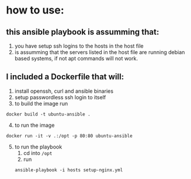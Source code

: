 # how to use:

## this ansible playbook is assumming that:
1. you have setup ssh logins to the hosts in the host file
2. is assumming that the servers listed in the host file are running debian based systems, if not apt commands will not work.

## I included a Dockerfile that will:
1. install openssh, curl and ansible binaries
2. setup passwordless ssh login to itself
3. to build the image run
```
docker build -t ubuntu-ansible .
```
4. to run the image
```
docker run -it -v .:/opt -p 80:80 ubuntu-ansible
```
5. to run the playbook
    1. cd into `/opt`
    2. run
    ```
    ansible-playbook -i hosts setup-nginx.yml
    ```